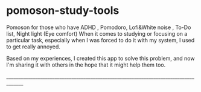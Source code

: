 # pomoson-study-tools
Pomoson for those who have ADHD , Pomodoro, Lofi&amp;White noise , To-Do list, Night light (Eye comfort)
When it comes to studying or focusing on a particular task, especially when I was forced to do it with my system, I used to get really annoyed.

Based on my experiences, I created this app to solve this problem, and now I'm sharing it with others in the hope that it might help them too.  
  
\____________________________________________________________________________________\_  
